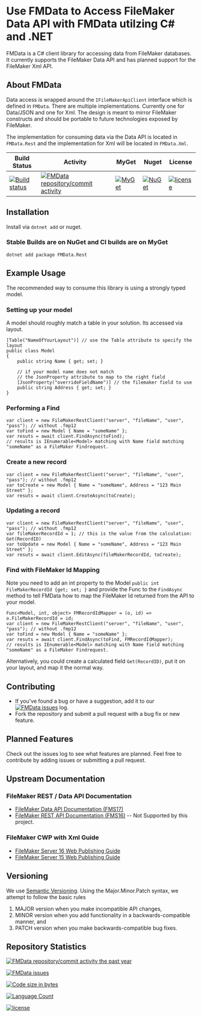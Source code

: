 # Use FMData to Access FileMaker Data API with FMData utilzing C# and .NET

FMData is a C# client library for accessing data from FileMaker databases. It currently supports the FileMaker Data API and has planned support for the FileMaker Xml API.

## About FMData

Data access is wrapped around the `IFileMakerApiClient` interface which is defined in `FMData`. There are multiple implementations. Currently one for Data/JSON and one for Xml. The design is meant to mirror FileMaker constructs and should be portable to future technologies exposed by FileMaker.

The implementation for consuming data via the Data API is located in `FMData.Rest` and the implementation for Xml will be located in `FMData.Xml`.

| Build Status | Activity | MyGet | Nuget | License |
|---|---|---|---|---|
| [![Build status](https://ci.appveyor.com/api/projects/status/nnqby0f5rpcsl3uv?svg=true)](https://ci.appveyor.com/project/fuzzzerd/fmdata) | [![FMData repository/commit activity](https://img.shields.io/github/commit-activity/w/fuzzzerd/fmdata.svg?style=flat-square)](https://github.com/fuzzzerd/fmdata/commits/master) | [![MyGet](https://img.shields.io/myget/filemaker/dt/fmdata.svg?style=flat-square)](https://www.myget.org/feed/filemaker/package/nuget/FMData) | [![NuGet](https://img.shields.io/nuget/dt/FMData.svg?style=flat-square)](https://www.nuget.org/packages/FMData/) | [![license](https://img.shields.io/github/license/fuzzzerd/fmdata.svg?style=flat-square)](https://github.com/fuzzzerd/fmdata/blob/master/LICENSE) |

## Installation

Install via `dotnet add` or nuget.

### Stable Builds are on NuGet and CI builds are on MyGet

    dotnet add package FMData.Rest

## Example Usage

The recommended way to consume this library is using a strongly typed model.

### Setting up your model

A model should roughly match a table in your solution. Its accessed via layout.

    [Table("NameOfYourLayout")] // use the Table attribute to specify the layout
    public class Model
    {
        public string Name { get; set; }

        // if your model name does not match
        // the JsonProperty attribute to map to the right field
        [JsonProperty("overrideFieldName")] // the filemaker field to use
        public string Address { get; set; }
    }

### Performing a Find

    var client = new FileMakerRestClient("server", "fileName", "user", "pass"); // without .fmp12
    var toFind = new Model { Name = "someName" };
    var resuts = await client.FindAsync(toFind);
    // results is IEnumerable<Model> matching with Name field matching "someName" as a FileMaker Findrequest.

### Create a new record

    var client = new FileMakerRestClient("server", "fileName", "user", "pass"); // without .fmp12
    var toCreate = new Model { Name = "someName", Address = "123 Main Street" };
    var resuts = await client.CreateAsync(toCreate);

### Updating a record

    var client = new FileMakerRestClient("server", "fileName", "user", "pass"); // without .fmp12
    var fileMakerRecordId = 1; // this is the value from the calculation: Get(RecordID)
    var toUpdate = new Model { Name = "someName", Address = "123 Main Street" };
    var resuts = await client.EditAsync(fileMakerRecordId, toCreate);

### Find with FileMaker Id Mapping

Note you need to add an int property to the Model `public int FileMakerRecordId {get; set; }` and provide the Func to the `FindAsync` method to tell FMData how to map the FileMaker Id returned from the API to your model.

    Func<Model, int, object> FMRecordIdMapper = (o, id) => o.FileMakerRecordId = id;
    var client = new FileMakerRestClient("server", "fileName", "user", "pass"); // without .fmp12
    var toFind = new Model { Name = "someName" };
    var resuts = await client.FindAsync(toFind, FMRecordIdMapper);
    // results is IEnumerable<Model> matching with Name field matching "someName" as a FileMaker Findrequest.

Alternatively, you could create a calculated field `Get(RecordID)`, put it on your layout, and map it the normal way.

## Contributing

- If you've found a bug or have a suggestion, add it to our [![FMData issues](https://img.shields.io/github/issues/fuzzzerd/fmdata.svg?style=flat-square)](https://github.com/fuzzzerd/fmdata/issues) log.
- Fork the repository and submit a pull request with a bug fix or new feature.

## Planned Features

Check out the issues log to see what features are planned. Feel free to contribute by adding issues or submitting a pull request.

## Upstream Documentation

### FileMaker REST / Data API Documentation

- [FileMaker Data API Documentation (FMS17)](http://fmhelp.filemaker.com/docs/17/en/dataapi/)
- [FileMaker REST API Documentation (FMS16)](https://fmhelp.filemaker.com/docs/16/en/restapi/) -- Not Supported by this project.

### FileMaker CWP with Xml Guide

- [FileMaker Server 16 Web Publishing Guide](https://fmhelp.filemaker.com/docs/16/en/fms16_cwp_guide.pdf)
- [FileMaker Server 15 Web Publishing Guide](https://fmhelp.filemaker.com/docs/15/en/fms15_cwp_guide.pdf)

## Versioning

We use [Semantic Versioning](http://semver.org/). Using the Major.Minor.Patch syntax, we attempt to follow the basic rules

 1. MAJOR version when you make incompatible API changes,
 2. MINOR version when you add functionality in a backwards-compatible manner, and
 3. PATCH version when you make backwards-compatible bug fixes.

## Repository Statistics

[![FMData repository/commit activity the past year](https://img.shields.io/github/commit-activity/y/fuzzzerd/fmdata.svg?style=flat-square)](https://github.com/fuzzzerd/fmdata/commits/master)

[![FMData issues](https://img.shields.io/github/issues/fuzzzerd/fmdata.svg?style=flat-square)](https://github.com/fuzzzerd/fmdata/issues)

[![Code size in bytes](https://img.shields.io/github/languages/code-size/fuzzzerd/fmdata.svg?style=flat-square)](https://github.com/fuzzzerd/fmdata/commits/master)

[![Language Count](https://img.shields.io/github/languages/count/fuzzzerd/fmdata.svg?style=flat-square)](https://github.com/fuzzzerd/fmdata/commits/master)

[![license](https://img.shields.io/github/license/fuzzzerd/fmdata.svg?style=flat-square)](https://github.com/fuzzzerd/fmdata/blob/master/LICENSE)
